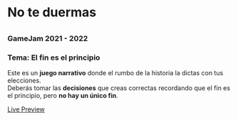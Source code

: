 <h1 style="border-bottom: 1px solid rgba(255,255,255,0.2);padding-bottom:0.5rem">No te duermas</h1> 
<h3>GameJam 2021 - 2022</h3>
<h3>Tema: El fin es el principio</h3>
Este es un <b>juego narrativo</b> donde el rumbo de la historia la dictas con tus elecciones.<br>
Deberás tomar las <b>decisiones</b> que creas correctas recordando que el fin es el principio, pero <b>no hay un único fin</b>.

<a href="https://evirunurm.github.io/no-te-duermas/">Live Preview</a>
